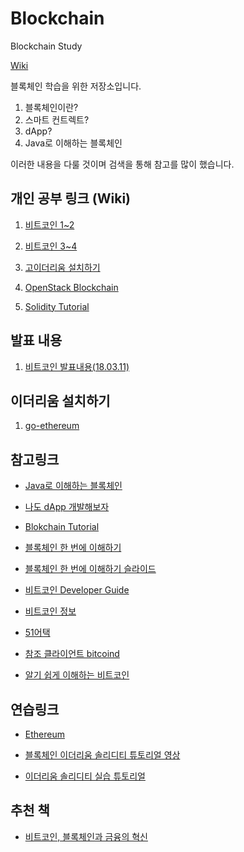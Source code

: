 # Blockchain

Blockchain Study

[Wiki](https://github.com/KimHunJin/Blockchain/wiki)

블록체인 학습을 위한 저장소입니다. 

1. 블록체인이란?
2. 스마트 컨트렉트?
3. dApp?
4. Java로 이해하는 블록체인

이러한 내용을 다룰 것이며 검색을 통해 참고를 많이 했습니다.

## 개인 공부 링크 (Wiki)
1. [비트코인 1~2](https://github.com/KimHunJin/Blockchain/wiki/%EB%B9%84%ED%8A%B8%EC%BD%94%EC%9D%B8-(chapter1,-2))

2. [비트코인 3~4](https://github.com/KimHunJin/Blockchain/wiki/%EB%B9%84%ED%8A%B8%EC%BD%94%EC%9D%B8-(chapter3,-4))

3. [고이더리움 설치하기](https://github.com/KimHunJin/Blockchain/wiki/%EA%B3%A0-%EC%9D%B4%EB%8D%94%EB%A6%AC%EC%9B%80-%EC%84%A4%EC%B9%98%ED%95%98%EA%B8%B0-in-Windows10-(install-go-ethereum-in-windows10))

4. [OpenStack Blockchain](https://github.com/KimHunJin/Blockchain/wiki/%EB%B8%94%EB%A1%9D%EC%B2%B4%EC%9D%B8-%EC%98%A4%ED%94%88%EC%8A%A4%ED%83%9D)

5. [Solidity Tutorial](https://github.com/KimHunJin/Blockchain/wiki/Solidity-Tutorial)

## 발표 내용
1. [비트코인 발표내용(18.03.11)](https://www.slideshare.net/ssuser858e07/bitcoin-presentation-90293926)

## 이더리움 설치하기

1. [go-ethereum](https://github.com/ethereum/go-ethereum)

## 참고링크

* [Java로 이해하는 블록체인](http://guruble.com/java-%EC%BD%94%EB%93%9C%EB%A1%9C-%EC%9D%B4%ED%95%B4%ED%95%98%EB%8A%94-%EB%B8%94%EB%A1%9D%EC%B2%B4%EC%9D%B8blockchain/)

* [나도 dApp 개발해보자](http://www.chaintalk.io/archive/lecture/1)

* [Blokchain Tutorial](https://www.edureka.co/blog/blockchain-tutorial/)

* [블록체인 한 번에 이해하기](http://homoefficio.github.io/2017/11/19/%EB%B8%94%EB%A1%9D%EC%B2%B4%EC%9D%B8-%ED%95%9C-%EB%B2%88%EC%97%90-%EC%9D%B4%ED%95%B4%ED%95%98%EA%B8%B0/)
* [블록체인 한 번에 이해하기 슬라이드](https://www.slideshare.net/hanmomhanda/ss-82430766)

* [비트코인 Developer Guide](https://bitcoin.org/en/developer-guide#proof-of-work)

* [비트코인 정보](https://btc.com/stats)

* [51어택](https://ethereum.stackexchange.com/questions/545/security-measures-to-overcome-51-attack)

* [참조 클라이언트 bitcoind](https://en.bitcoin.it/wiki/Bitcoind#cite_note-1)

* [알기 쉽게 이해하는 비트코인](http://www.leejungmin.org/post/2017/05/30/mastering-bitcoin/)

## 연습링크

* [Ethereum](https://ethereum.github.io/browser-solidity/#optimize=false&version=soljson-v0.4.20+commit.3155dd80.js)

* [블록체인 이더리움 솔리디티 튜토리얼 영상](https://www.youtube.com/watch?v=KU6bvciWgRE&list=PL0lNJEnwfVVMuX2Ds19Wj_7Mcze3FDJr3)

* [이더리움 솔리디티 실습 튜토리얼](https://programmers.co.kr/learn/courses/36)

## 추천 책
* [비트코인, 블록체인과 금융의 혁신](http://www.aladin.co.kr/shop/wproduct.aspx?ItemId=68407419)
